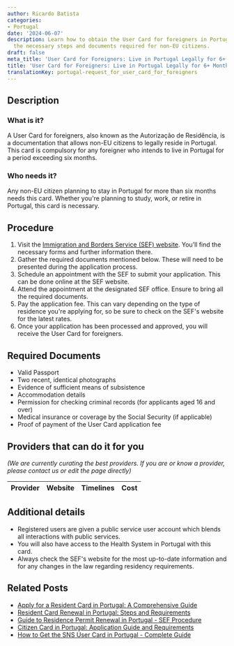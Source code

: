 ```yaml
---
author: Ricardo Batista
categories:
- Portugal
date: '2024-06-07'
description: Learn how to obtain the User Card for foreigners in Portugal and discover
  the necessary steps and documents required for non-EU citizens.
draft: false
meta_title: 'User Card for Foreigners: Live in Portugal Legally for 6+ Months'
title: 'User Card for Foreigners: Live in Portugal Legally for 6+ Months'
translationKey: portugal-request_for_user_card_for_foreigners
---
```


## Description
### What is it?
A User Card for foreigners, also known as the Autorização de Residência, is a documentation that allows non-EU citizens to legally reside in Portugal. This card is compulsory for any foreigner who intends to live in Portugal for a period exceeding six months.

### Who needs it?
Any non-EU citizen planning to stay in Portugal for more than six months needs this card. Whether you're planning to study, work, or retire in Portugal, this card is necessary.

## Procedure

1. Visit the [Immigration and Borders Service (SEF) website](https://www.sef.pt). You’ll find the necessary forms and further information there. 
2. Gather the required documents mentioned below. These will need to be presented during the application process.
3. Schedule an appointment with the SEF to submit your application. This can be done online at the SEF website.
4. Attend the appointment at the designated SEF office. Ensure to bring all the required documents.
5. Pay the application fee. This can vary depending on the type of residence you're applying for, so be sure to check on the SEF's website for the latest rates.
6. Once your application has been processed and approved, you will receive the User Card for foreigners.

## Required Documents

- Valid Passport
- Two recent, identical photographs
- Evidence of sufficient means of subsistence
- Accommodation details
- Permission for checking criminal records (for applicants aged 16 and over)
- Medical insurance or coverage by the Social Security (if applicable)
- Proof of payment of the User Card application fee

## Providers that can do it for you

_(We are currently curating the best providers. If you are or know a provider, please contact us or edit the page directly)_

| Provider        |     Website     |     Timelines    |       Cost      |
| :-------------: | :-------------: |  :-------------: | :-------------: |

## Additional details
- Registered users are given a public service user account which blends all interactions with public services.
- You will also have access to the Health System in Portugal with this card. 
- Always check the SEF's website for the most up-to-date information and for any changes in the law regarding residency requirements.


## Related Posts

- [Apply for a Resident Card in Portugal: A Comprehensive Guide](https://tramitit.com/guides/portugal/request_for_resident_card_for_foreign_citizens/)
- [Resident Card Renewal in Portugal: Steps and Requirements](https://tramitit.com/guides/portugal/renewal_of_resident_card_for_foreign_citizens/)
- [Guide to Residence Permit Renewal in Portugal - SEF Procedure](https://tramitit.com/guides/portugal/request_for_residence_permit_renewal/)
- [Citizen Card in Portugal: Application Guide and Requirements](https://tramitit.com/guides/portugal/request_for_citizen_card/)
- [How to Get the SNS User Card in Portugal - Complete Guide](https://tramitit.com/guides/portugal/request_for_sns_user_card/)